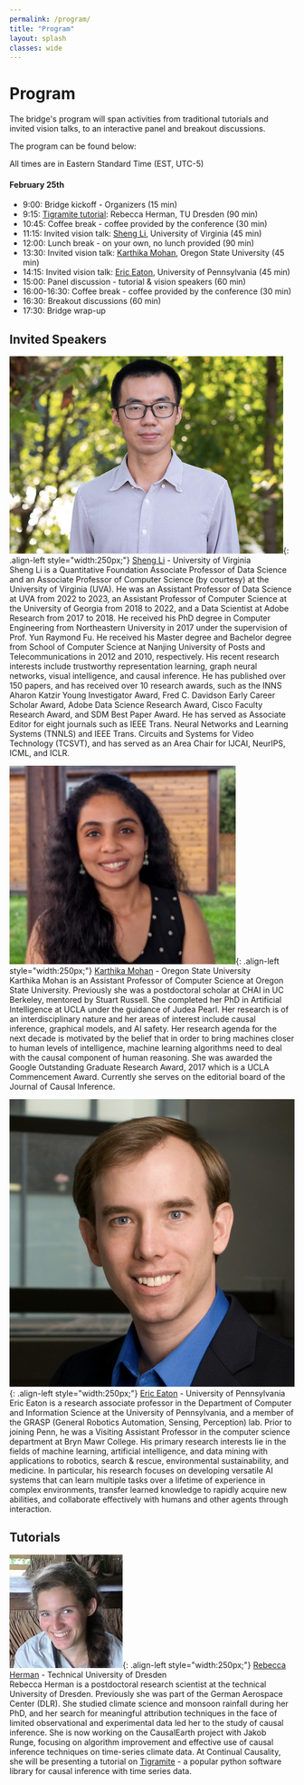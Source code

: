 ```yaml
---
permalink: /program/
title: "Program"
layout: splash
classes: wide
---
```

 <style type="text/css">
    .image-left {
      display: block;
      margin-left: auto;
      margin-right: auto;
      float: right;
    }
 </style>

# Program

The bridge's program will span activities from traditional tutorials and invited vision talks, to an interactive panel and breakout discussions.

The program can be found below:

All times are in Eastern Standard Time (EST, UTC-5)

#### February 25th

* 9:00: Bridge kickoff - Organizers (15 min)
* 9:15: [Tigramite tutorial](https://github.com/jakobrunge/tigramite): Rebecca Herman, TU Dresden (90 min) 
* 10:45: Coffee break - coffee provided by the conference (30 min) 
* 11:15: Invited vision talk: [Sheng Li](https://sheng-li.org), University of Virginia (45 min)
* 12:00: Lunch break - on your own, no lunch provided (90 min) 
* 13:30: Invited vision talk: [Karthika Mohan](https://www.karthikamohan.com), Oregon State University (45 min)
* 14:15: Invited vision talk: [Eric Eaton](https://www.seas.upenn.edu/~eeaton/), University of Pennsylvania (45 min)
* 15:00: Panel discussion - tutorial & vision speakers (60 min)
* 16:00-16:30: Coffee break - coffee provided by the conference (30 min)
* 16:30: Breakout discussions (60 min)
* 17:30: Bridge wrap-up

## Invited Speakers

![image-left]( /assets/images/shengli.png){: .align-left style="width:250px;"}
[Sheng Li](https://sheng-li.org) - University of Virginia <br />
Sheng Li is a Quantitative Foundation Associate Professor of Data Science and an Associate Professor of Computer Science (by courtesy) at the University of Virginia (UVA). He was an Assistant Professor of Data Science at UVA from 2022 to 2023, an Assistant Professor of Computer Science at the University of Georgia from 2018 to 2022, and a Data Scientist at Adobe Research from 2017 to 2018. He received his PhD degree in Computer Engineering from Northeastern University in 2017 under the supervision of Prof. Yun Raymond Fu. He received his Master degree and Bachelor degree from School of Computer Science at Nanjing University of Posts and Telecommunications in 2012 and 2010, respectively. His recent research interests include trustworthy representation learning, graph neural networks, visual intelligence, and causal inference. He has published over 150 papers, and has received over 10 research awards, such as the INNS Aharon Katzir Young Investigator Award, Fred C. Davidson Early Career Scholar Award, Adobe Data Science Research Award, Cisco Faculty Research Award, and SDM Best Paper Award. He has served as Associate Editor for eight journals such as IEEE Trans. Neural Networks and Learning Systems (TNNLS) and IEEE Trans. Circuits and Systems for Video Technology (TCSVT), and has served as an Area Chair for IJCAI, NeurIPS, ICML, and ICLR. <br />

![image-left]( /assets/images/karthikamohan.jpeg){: .align-left style="width:250px;"}
[Karthika Mohan](https://www.karthikamohan.com) - Oregon State University <br />
Karthika Mohan is an Assistant Professor of Computer Science at Oregon State University. Previously she was a postdoctoral scholar at CHAI in UC Berkeley, mentored by Stuart Russell. She completed her PhD in Artificial Intelligence at UCLA under the guidance of Judea Pearl. Her research is of an interdisciplinary nature and her areas of interest include causal inference, graphical models, and AI safety. Her research agenda for the next decade is motivated by the belief that in order to bring machines closer to human levels of intelligence, machine learning algorithms need to deal with the causal component of human reasoning. She was awarded the Google Outstanding Graduate Research Award, 2017 which is a UCLA Commencement Award. Currently she serves on the editorial board of the Journal of Causal Inference.<br />

![image-left]( /assets/images/ericeaton.jpeg){: .align-left style="width:250px;"}
[Eric Eaton](https://www.seas.upenn.edu/~eeaton/) - University of Pennsylvania <br />
Eric Eaton is a research associate professor in the Department of  Computer and Information Science at the University of Pennsylvania, and a member of the GRASP (General Robotics Automation, Sensing, Perception)  lab. Prior to joining Penn, he was a Visiting Assistant Professor in the computer science department at Bryn Mawr College. His primary research  interests lie in the fields of machine learning, artificial  intelligence, and data mining with applications to robotics, search  & rescue, environmental sustainability, and medicine. In particular, his research focuses on developing versatile AI systems that can learn  multiple tasks over a lifetime of experience in complex environments,  transfer learned knowledge to rapidly acquire new abilities, and  collaborate effectively with humans and other agents through  interaction.<br />


## Tutorials 
![image-left]( /assets/images/Rebecca.jpeg){: .align-left style="width:250px;"}
[Rebecca Herman](https://climateinformaticslab.com/about/) - Technical University of Dresden <br />
Rebecca Herman is a postdoctoral research scientist at the technical University of Dresden. Previously she was part of the German Aerospace Center (DLR). She studied climate science and monsoon rainfall during her PhD, and her search for meaningful attribution techniques in the face of limited observational and experimental data led her to the study of causal inference. She is now working on the CausalEarth project with Jakob Runge, focusing on algorithm improvement and effective use of causal inference techniques on time-series climate data. At Continual Causality, she will be presenting a tutorial on [Tigramite](https://github.com/jakobrunge/tigramite) - a popular python software library for causal inference with time series data. 

